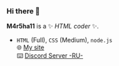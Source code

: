 ### Hi there 👋

**M4r5ha11** is a ✨ _HTML coder_ ✨.

- `HTML` (Full), `CSS` (Medium), `node.js`
<br>🌐 [My site](https://m4r5ha11.com) 
<br>⌨️ [Discord Server -RU-](https://discord.gg/N54YxdtfTN)


